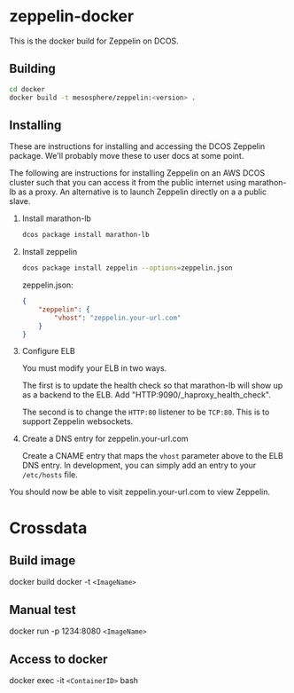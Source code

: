 # zeppelin-docker

This is the docker build for Zeppelin on DCOS.

## Building

```sh
cd docker
docker build -t mesosphere/zeppelin:<version> .
```

## Installing

These are instructions for installing and accessing the DCOS Zeppelin
package.  We'll probably move these to user docs at some point.

The following are instructions for installing Zeppelin on an AWS DCOS
cluster such that you can access it from the public internet using
marathon-lb as a proxy.  An alternative is to launch Zeppelin directly
on a a public slave.

1. Install marathon-lb

   ```sh
   dcos package install marathon-lb
   ```

2. Install zeppelin

   ```sh
   dcos package install zeppelin --options=zeppelin.json
   ```

   zeppelin.json:
   ```json
   {
       "zeppelin": {
           "vhost": "zeppelin.your-url.com"
       }
   }
   ```

3. Configure ELB

   You must modify your ELB in two ways.

   The first is to update the health check so that marathon-lb will show
   up as a backend to the ELB.  Add "HTTP:9090/_haproxy_health_check".

   The second is to change the `HTTP:80` listener to be `TCP:80`.  This is to
   support Zeppelin websockets.

4.  Create a DNS entry for zeppelin.your-url.com

    Create a CNAME entry that maps the `vhost` parameter above to the ELB
    DNS entry.  In development, you can simply add an entry to your
    `/etc/hosts` file.

You should now be able to visit zeppelin.your-url.com to view Zeppelin.

# Crossdata

## Build image

docker build docker -t `<ImageName>`

## Manual test

docker run -p 1234:8080 `<ImageName>`

## Access to docker

docker exec -it `<ContainerID>` bash
